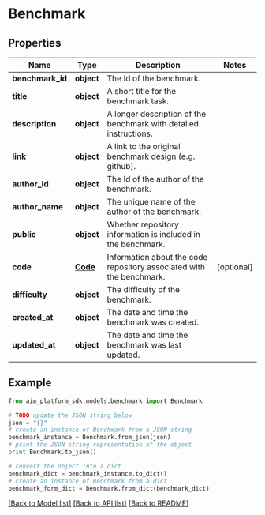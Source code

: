 # Benchmark


## Properties
Name | Type | Description | Notes
------------ | ------------- | ------------- | -------------
**benchmark_id** | **object** | The Id of the benchmark. | 
**title** | **object** | A short title for the benchmark task. | 
**description** | **object** | A longer description of the benchmark with detailed instructions. | 
**link** | **object** | A link to the original benchmark design (e.g. github). | 
**author_id** | **object** | The Id of the author of the benchmark. | 
**author_name** | **object** | The unique name of the author of the benchmark. | 
**public** | **object** | Whether repository information is included in the benchmark. | 
**code** | [**Code**](Code.md) | Information about the code repository associated with the benchmark. | [optional] 
**difficulty** | **object** | The difficulty of the benchmark. | 
**created_at** | **object** | The date and time the benchmark was created. | 
**updated_at** | **object** | The date and time the benchmark was last updated. | 

## Example

```python
from aim_platform_sdk.models.benchmark import Benchmark

# TODO update the JSON string below
json = "{}"
# create an instance of Benchmark from a JSON string
benchmark_instance = Benchmark.from_json(json)
# print the JSON string representation of the object
print Benchmark.to_json()

# convert the object into a dict
benchmark_dict = benchmark_instance.to_dict()
# create an instance of Benchmark from a dict
benchmark_form_dict = benchmark.from_dict(benchmark_dict)
```
[[Back to Model list]](../README.md#documentation-for-models) [[Back to API list]](../README.md#documentation-for-api-endpoints) [[Back to README]](../README.md)


